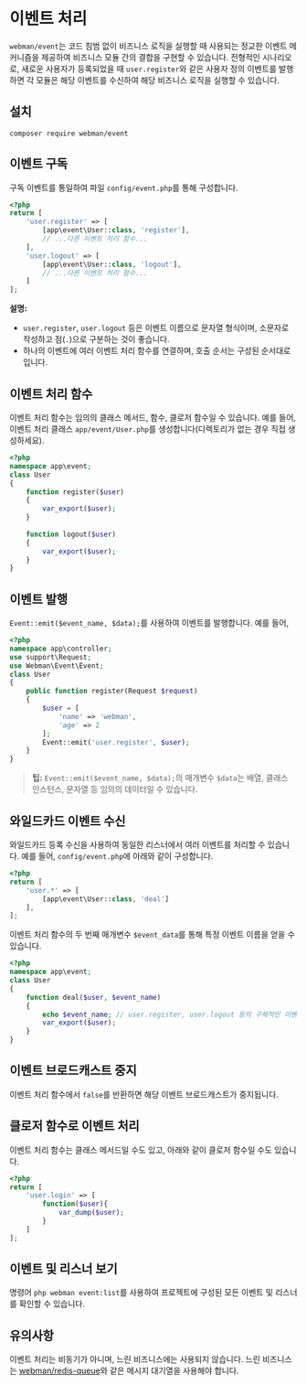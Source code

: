 # 이벤트 처리
`webman/event`는 코드 침범 없이 비즈니스 로직을 실행할 때 사용되는 정교한 이벤트 메커니즘을 제공하여 비즈니스 모듈 간의 결합을 구현할 수 있습니다. 전형적인 시나리오로, 새로운 사용자가 등록되었을 때 `user.register`와 같은 사용자 정의 이벤트를 발행하면 각 모듈은 해당 이벤트를 수신하여 해당 비즈니스 로직을 실행할 수 있습니다.

## 설치
`composer require webman/event`

## 이벤트 구독
구독 이벤트를 통일하여 파일 `config/event.php`를 통해 구성합니다.
```php
<?php
return [
    'user.register' => [
        [app\event\User::class, 'register'],
        // ...다른 이벤트 처리 함수...
    ],
    'user.logout' => [
        [app\event\User::class, 'logout'],
        // ...다른 이벤트 처리 함수...
    ]
];
```
**설명:**
- `user.register`, `user.logout` 등은 이벤트 이름으로 문자열 형식이며, 소문자로 작성하고 점(`.`)으로 구분하는 것이 좋습니다.
- 하나의 이벤트에 여러 이벤트 처리 함수를 연결하며, 호출 순서는 구성된 순서대로입니다.

## 이벤트 처리 함수
이벤트 처리 함수는 임의의 클래스 메서드, 함수, 클로저 함수일 수 있습니다.
예를 들어, 이벤트 처리 클래스 `app/event/User.php`를 생성합니다(디렉토리가 없는 경우 직접 생성하세요).
```php
<?php
namespace app\event;
class User
{
    function register($user)
    {
        var_export($user);
    }
 
    function logout($user)
    {
        var_export($user);
    }
}
```

## 이벤트 발행
`Event::emit($event_name, $data);`를 사용하여 이벤트를 발행합니다. 예를 들어,
```php
<?php
namespace app\controller;
use support\Request;
use Webman\Event\Event;
class User
{
    public function register(Request $request)
    {
        $user = [
            'name' => 'webman',
            'age' => 2
        ];
        Event::emit('user.register', $user);
    }
}
```

> **팁:**
> `Event::emit($event_name, $data);`의 매개변수 `$data`는 배열, 클래스 인스턴스, 문자열 등 임의의 데이터일 수 있습니다.

## 와일드카드 이벤트 수신
와일드카드 등록 수신을 사용하여 동일한 리스너에서 여러 이벤트를 처리할 수 있습니다. 예를 들어, `config/event.php`에 아래와 같이 구성합니다.
```php
<?php
return [
    'user.*' => [
        [app\event\User::class, 'deal']
    ],
];
```
이벤트 처리 함수의 두 번째 매개변수 `$event_data`를 통해 특정 이벤트 이름을 얻을 수 있습니다.
```php
<?php
namespace app\event;
class User
{
    function deal($user, $event_name)
    {
        echo $event_name; // user.register, user.logout 등의 구체적인 이벤트 이름
        var_export($user);
    }
}
```

## 이벤트 브로드캐스트 중지
이벤트 처리 함수에서 `false`를 반환하면 해당 이벤트 브로드캐스트가 중지됩니다.

## 클로저 함수로 이벤트 처리
이벤트 처리 함수는 클래스 메서드일 수도 있고, 아래와 같이 클로저 함수일 수도 있습니다.
```php
<?php
return [
    'user.login' => [
        function($user){
            var_dump($user);
        }
    ]
];
```

## 이벤트 및 리스너 보기
명령어 `php webman event:list`를 사용하여 프로젝트에 구성된 모든 이벤트 및 리스너를 확인할 수 있습니다.

## 유의사항
이벤트 처리는 비동기가 아니며, 느린 비즈니스에는 사용되지 않습니다. 느린 비즈니스는 [webman/redis-queue](https://www.workerman.net/plugin/12)와 같은 메시지 대기열을 사용해야 합니다.

